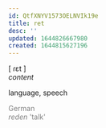 ```yaml
---
id: QtfXNYV1573OELNVIk19e
title: ret
desc: ''
updated: 1644826667980
created: 1644815627196
---
```

[ ɾɛt ]<br>
*content*

language, speech

<span style="color:gray">German<br>*reden* 'talk'</span>
